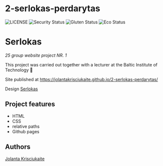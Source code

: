# 2-serlokas-perdarytas

![LICENSE](https://img.shields.io/badge/license-MIT-blue.svg?style=flat-square)
![Security Status](https://img.shields.io/security-headers?label=Security&url=https%3A%2F%2Fgithub.com&style=flat-square)
![Gluten Status](https://img.shields.io/badge/Gluten-Free-green.svg)
![Eco Status](https://img.shields.io/badge/ECO-Friendly-green.svg)


# Serlokas

_25 group website project NR. 1_

This project was carried out together with a lecturer at the Baltic Institute of Technology 📝

Site published at https://jolantakrisciukaite.github.io/2-serlokas-perdarytas/

Design [Serlokas](https://cdn.discordapp.com/attachments/648536139677958156/648860542743740428/404-Web-Page-Design-Examples-6.png)


## Project features

- HTML
- CSS
- relative paths
- Github pages

## Authors

[Jolanta Krisciukaite](https://github.com/jolantakrisciukaite)
